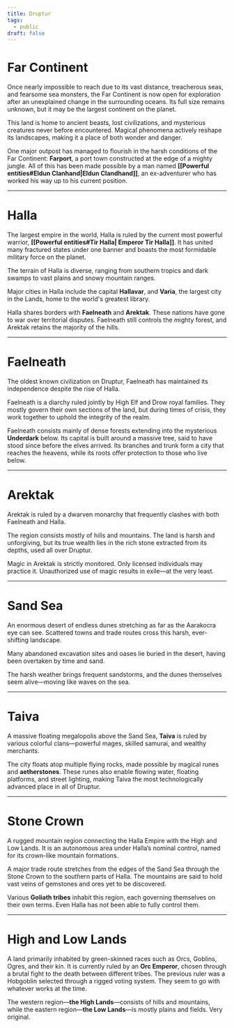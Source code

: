 ```yaml
---
title: Druptur
tags:
  - public
draft: false
---
```

# Far Continent

Once nearly impossible to reach due to its vast distance, treacherous seas, and fearsome sea monsters, the Far Continent is now open for exploration after an unexplained change in the surrounding oceans. Its full size remains unknown, but it may be the largest continent on the planet.

This land is home to ancient beasts, lost civilizations, and mysterious creatures never before encountered. Magical phenomena actively reshape its landscapes, making it a place of both wonder and danger.

One major outpost has managed to flourish in the harsh conditions of the Far Continent: **Farport**, a port town constructed at the edge of a mighty jungle. All of this has been made possible by a man named **[[Powerful entities#Eldun Clanhand|Eldun Clandhand]]**, an ex-adventurer who has worked his way up to his current position.

---

# Halla

The largest empire in the world, Halla is ruled by the current most powerful warrior, **[[Powerful entities#Tir Halla| Emperor Tir Halla]]**. It has united many fractured states under one banner and boasts the most formidable military force on the planet.

The terrain of Halla is diverse, ranging from southern tropics and dark swamps to vast plains and snowy mountain ranges.

Major cities in Halla include the capital **Hallavar**, and **Varia**, the largest city in the Lands, home to the world's greatest library.

Halla shares borders with **Faelneath** and **Arektak**. These nations have gone to war over territorial disputes. Faelneath still controls the mighty forest, and Arektak retains the majority of the hills.

---

# Faelneath

The oldest known civilization on Druptur, Faelneath has maintained its independence despite the rise of Halla.

Faelneath is a diarchy ruled jointly by High Elf and Drow royal families. They mostly govern their own sections of the land, but during times of crisis, they work together to uphold the integrity of the realm.

Faelneath consists mainly of dense forests extending into the mysterious **Underdark** below. Its capital is built around a massive tree, said to have stood since before the elves arrived. Its branches and trunk form a city that reaches the heavens, while its roots offer protection to those who live below.

---

# Arektak

Arektak is ruled by a dwarven monarchy that frequently clashes with both Faelneath and Halla.

The region consists mostly of hills and mountains. The land is harsh and unforgiving, but its true wealth lies in the rich stone extracted from its depths, used all over Druptur.

Magic in Arektak is strictly monitored. Only licensed individuals may practice it. Unauthorized use of magic results in exile—at the very least.

---

# Sand Sea

An enormous desert of endless dunes stretching as far as the Aarakocra eye can see. Scattered towns and trade routes cross this harsh, ever-shifting landscape.

Many abandoned excavation sites and oases lie buried in the desert, having been overtaken by time and sand.

The harsh weather brings frequent sandstorms, and the dunes themselves seem alive—moving like waves on the sea.

---

# Taiva

A massive floating megalopolis above the Sand Sea, **Taiva** is ruled by various colorful clans—powerful mages, skilled samurai, and wealthy merchants.

The city floats atop multiple flying rocks, made possible by magical runes and **aetherstones**. These runes also enable flowing water, floating platforms, and street lighting, making Taiva the most technologically advanced place in all of Druptur.

---

# Stone Crown

A rugged mountain region connecting the Halla Empire with the High and Low Lands. It is an autonomous area under Halla’s nominal control, named for its crown-like mountain formations.

A major trade route stretches from the edges of the Sand Sea through the Stone Crown to the southern parts of Halla. The mountains are said to hold vast veins of gemstones and ores yet to be discovered.

Various **Goliath tribes** inhabit this region, each governing themselves on their own terms. Even Halla has not been able to fully control them.

---

# High and Low Lands

A land primarily inhabited by green-skinned races such as Orcs, Goblins, Ogres, and their kin. It is currently ruled by an **Orc Emperor**, chosen through a brutal fight to the death between different tribes. The previous ruler was a Hobgoblin selected through a rigged voting system. They seem to go with whatever works at the time.

The western region—**the High Lands**—consists of hills and mountains, while the eastern region—**the Low Lands**—is mostly plains and fields. Very original.